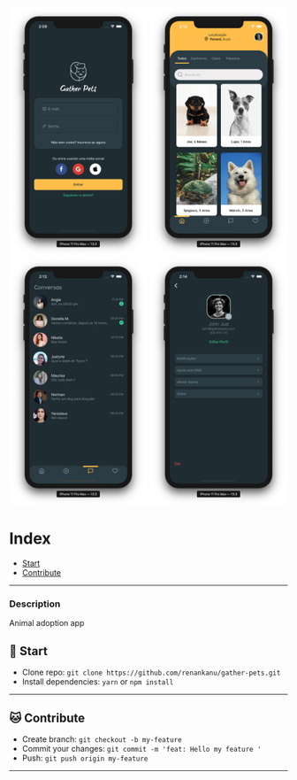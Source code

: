 <div align="center" styles="flex-direction: row;">
  <img alt="GatherPets" title="#screen" width="250px" src="./src/assets/prints/login.png" />
  <img alt="GatherPets" title="#screen" width="250px" src="./src/assets/prints/home.png" />
  <img alt="GatherPets" title="#screen" width="250px" src="./src/assets/prints/chat.png" />
  <img alt="GatherPets" title="#screen" width="250px" src="./src/assets/prints/profile.png" />
 </div>


# Index

- [Start](#-start)
- [Contribute](#-contribute)

---

### Description

Animal adoption app

## :dog: Start

- Clone repo: `git clone https://github.com/renankanu/gather-pets.git`
- Install dependencies: `yarn` or `npm install` 

---

## :cat: Contribute

- Create branch: `git checkout -b my-feature`
- Commit your changes: `git commit -m 'feat: Hello my feature '`
- Push: `git push origin my-feature`

---
